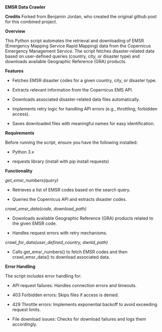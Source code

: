 **EMSR Data Crawler**

**Credits**
Forked from Benjamin Jordan, who created the original github post for this combined project.

**Overview**

This Python script automates the retrieval and downloading of EMSR (Emergency Mapping Service Rapid Mapping) data from the Copernicus Emergency Management Service. The script fetches disaster-related data based on user-defined queries (country, city, or disaster type) and downloads available Geographic Reference (GRA) products.

**Features**

- Fetches EMSR disaster codes for a given country, city, or disaster type.

- Extracts relevant information from the Copernicus EMS API.

- Downloads associated disaster-related data files automatically.

- Implements retry logic for handling API errors (e.g., throttling, forbidden access).

- Saves downloaded files with meaningful names for easy identification.

**Requirements**

Before running the script, ensure you have the following installed:

- Python 3.x

- requests library (install with pip install requests)

**Functionality**

_get_emsr_numbers(query)_

- Retrieves a list of EMSR codes based on the search query.

- Queries the Copernicus API and extracts disaster codes.

_crawl_emsr_data(code, download_path)_

- Downloads available Geographic Reference (GRA) products related to the given EMSR code.

- Handles request errors with retry mechanisms.

_crawl_for_data(user_defined_country, dwnld_path)_

- Calls get_emsr_numbers() to fetch EMSR codes and then crawl_emsr_data() to download associated data.

**Error Handling**

The script includes error handling for:

- API request failures: Handles connection errors and timeouts.

- 403 Forbidden errors: Skips files if access is denied.

- 429 Throttle errors: Implements exponential backoff to avoid exceeding request limits.

- File download issues: Checks for download failures and logs them accordingly.
